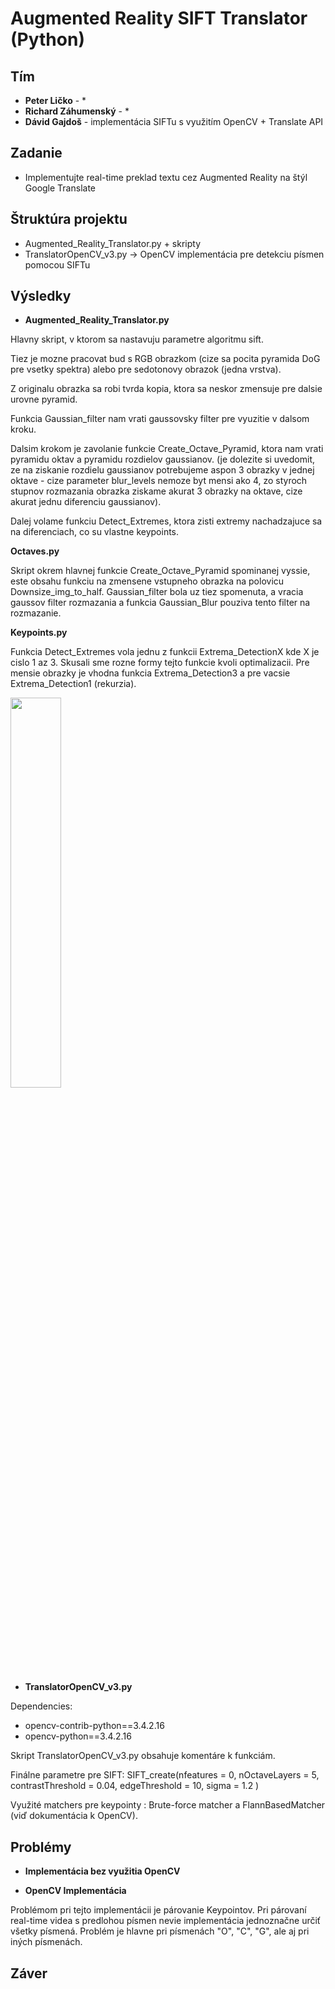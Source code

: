 # Augmented Reality SIFT Translator (Python)

## Tím
* **Peter Ličko** - *
* **Richard Záhumenský** - *
* **Dávid Gajdoš** - implementácia SIFTu s využitím OpenCV + Translate API

## Zadanie
* Implementujte real-time preklad textu cez Augmented Reality na štýl Google Translate 

## Štruktúra projektu
* Augmented_Reality_Translator.py + skripty 
* TranslatorOpenCV_v3.py -> OpenCV implementácia pre detekciu písmen pomocou SIFTu 

## Výsledky

* **Augmented_Reality_Translator.py**

Hlavny skript, v ktorom sa nastavuju parametre algoritmu sift.

Tiez je mozne pracovat bud s RGB obrazkom (cize sa pocita pyramida DoG pre vsetky spektra) alebo pre sedotonovy obrazok (jedna vrstva).

Z originalu obrazka sa robi tvrda kopia, ktora sa neskor zmensuje pre dalsie urovne pyramid.

Funkcia Gaussian_filter nam vrati gaussovsky filter pre vyuzitie v dalsom kroku.

Dalsim krokom je zavolanie funkcie Create_Octave_Pyramid, ktora nam vrati pyramidu oktav a pyramidu rozdielov gaussianov. (je dolezite si uvedomit, ze na ziskanie rozdielu gaussianov potrebujeme aspon 3 obrazky v jednej oktave - cize parameter blur_levels nemoze byt mensi ako 4, zo styroch stupnov rozmazania obrazka ziskame akurat 3 obrazky na oktave, cize akurat jednu diferenciu gaussianov).

Dalej volame funkciu Detect_Extremes, ktora zisti extremy nachadzajuce sa na diferenciach, co su vlastne keypoints.


**Octaves.py**

Skript okrem hlavnej funkcie Create_Octave_Pyramid spominanej vyssie, este obsahu funkciu na zmensene vstupneho obrazka na polovicu Downsize_img_to_half.
Gaussian_filter bola uz tiez spomenuta, a vracia gaussov filter rozmazania a funkcia Gaussian_Blur pouziva tento filter na rozmazanie.


**Keypoints.py**

Funkcia Detect_Extremes vola jednu z funkcii Extrema_DetectionX kde X je cislo 1 az 3. Skusali sme rozne formy tejto funkcie kvoli optimalizacii. Pre mensie obrazky je vhodna funkcia Extrema_Detection3 a pre vacsie Extrema_Detection1 (rekurzia).

<img src="/result_images/default.png)" width="40%">


* **TranslatorOpenCV_v3.py**

Dependencies: 
* opencv-contrib-python==3.4.2.16 
* opencv-python==3.4.2.16

Skript TranslatorOpenCV_v3.py obsahuje komentáre k funkciám. 

Finálne parametre pre SIFT: SIFT_create(nfeatures = 0,
                            		nOctaveLayers = 5,
                            		contrastThreshold = 0.04,
                            		edgeThreshold = 10,
                            		sigma = 1.2 )
                                
Využité matchers pre keypointy : Brute-force matcher a FlannBasedMatcher (viď dokumentácia k OpenCV).

## Problémy

* **Implementácia bez využitia OpenCV**

* **OpenCV Implementácia**

Problémom pri tejto implementácii je párovanie Keypointov. Pri párovaní real-time videa s predlohou písmen nevie implementácia jednoznačne určiť všetky písmená. Problém je hlavne pri písmenách "O", "C", "G", ale aj pri iných písmenách.

## Záver

